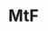 ---
title: MtF
crosslinks:
- asktransgender
- Transgender_Surgeries
- TransSpace
- TransDIY
- youtubefactsbot
- traaaaaaannnnnnnnnns
- u_imguralbumbot
- transvoice
- transtimelines
- youtubot
- transpositive
- transpassing
- mypartneristrans
- autourbanbot
- ftm
- ABraThatFits
- livven
- actuallesbians
- SkincareAddiction
- xkcd
---